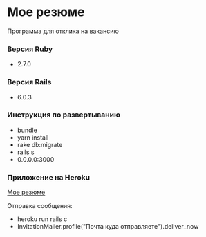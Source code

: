 # Мое резюме

Программа для отклика на вакансию

### Версия Ruby

* 2.7.0

### Версия Rails

* 6.0.3

### Инструкция по развертыванию

* bundle
* yarn install
* rake db:migrate
* rails s
* 0.0.0.0:3000

### Приложение на Heroku

[Мое резюме](https://resume-tarasov.herokuapp.com/profiles/2)

Отправка сообщения:

* heroku run rails c
* InvitationMailer.profile("Почта куда отправляете").deliver_now
